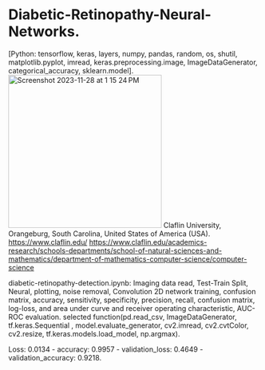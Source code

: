 # Diabetic-Retinopathy-Neural-Networks.
[Python: tensorflow, keras, layers, numpy, pandas, random, os, shutil, matplotlib.pyplot, imread, keras.preprocessing.image, ImageDataGenerator, categorical_accuracy, sklearn.model].
<img width="307" alt="Screenshot 2023-11-28 at 1 15 24 PM" src="https://github.com/spawar2/Diabetic-Retinopathy-Neural-Networks/assets/25118302/d1a4d725-177d-4fd8-8440-0c3e347f9890">
Claflin University, Orangeburg, South Carolina, United States of America (USA). 
https://www.claflin.edu/
https://www.claflin.edu/academics-research/schools-departments/school-of-natural-sciences-and-mathematics/department-of-mathematics-computer-science/computer-science

diabetic-retinopathy-detection.ipynb: Imaging data read, Test-Train Split, Neural, plotting, noise removal, Convolution 2D network training, confusion matrix, accuracy, sensitivity, specificity, precision, recall, confusion matrix, log-loss, and area under curve and receiver operating characteristic, AUC-ROC evaluation.
selected function(pd.read_csv, ImageDataGenerator, tf.keras.Sequential
, model.evaluate_generator, cv2.imread, cv2.cvtColor, cv2.resize, tf.keras.models.load_model, np.argmax).

Loss: 0.0134 - accuracy: 0.9957 - validation_loss: 0.4649 - validation_accuracy: 0.9218.
